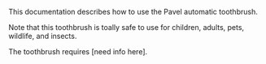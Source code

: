 This documentation describes how to use the Pavel automatic toothbrush.

Note that this toothbrush is toally safe to use for children, adults, pets, wildlife, and insects.

The toothbrush requires [need info here].